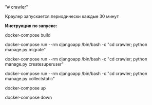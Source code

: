 "# crawler" 

Краулер запускается периодически каждые 30 минут

**Инструкция по запуске:**

docker-compose build

docker-compose run --rm djangoapp /bin/bash -c "cd crawler; python manage.py migrate"

docker-compose run --rm djangoapp /bin/bash -c "cd crawler; python manage.py createsuperuser"

docker-compose run --rm djangoapp /bin/bash -c "cd crawler; python manage.py collectstatic"

docker-compose up

docker-compose down

